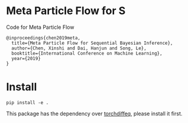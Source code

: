 # Meta Particle Flow for S
Code for Meta Particle Flow

```
@inproceedings{chen2019meta,
  title={Meta Particle Flow for Sequential Bayesian Inference},
  author={Chen, Xinshi and Dai, Hanjun and Song, Le},
  booktitle={International Conference on Machine Learning},
  year={2019}
}
```

# Install

  `pip install -e .`

  This package has the dependency over [torchdiffeq](https://github.com/rtqichen/torchdiffeq), please install it first.
 
